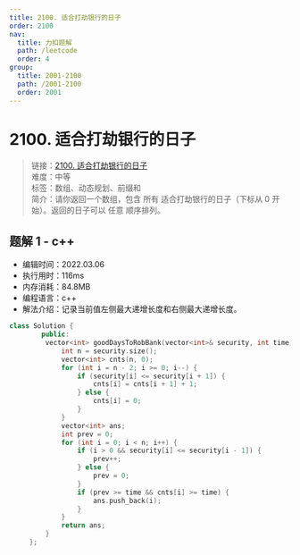 ```yaml
---
title: 2100. 适合打劫银行的日子
order: 2100
nav:
  title: 力扣题解
  path: /leetcode
  order: 4
group:
  title: 2001-2100
  path: /2001-2100
  order: 2001
---
```


# 2100. 适合打劫银行的日子

> 链接：[2100. 适合打劫银行的日子](https://leetcode-cn.com/problems/find-good-days-to-rob-the-bank/)  
> 难度：中等  
> 标签：数组、动态规划、前缀和  
> 简介：请你返回一个数组，包含 所有 适合打劫银行的日子（下标从 0 开始）。返回的日子可以 任意 顺序排列。

## 题解 1 - c++

- 编辑时间：2022.03.06
- 执行用时：116ms
- 内存消耗：84.8MB
- 编程语言：c++
- 解法介绍：记录当前值左侧最大递增长度和右侧最大递增长度。

```cpp
class Solution {
        public:
         vector<int> goodDaysToRobBank(vector<int>& security, int time) {
             int n = security.size();
             vector<int> cnts(n, 0);
             for (int i = n - 2; i >= 0; i--) {
                 if (security[i] <= security[i + 1]) {
                     cnts[i] = cnts[i + 1] + 1;
                 } else {
                     cnts[i] = 0;
                 }
             }
             vector<int> ans;
             int prev = 0;
             for (int i = 0; i < n; i++) {
                 if (i > 0 && security[i] <= security[i - 1]) {
                     prev++;
                 } else {
                     prev = 0;
                 }
                 if (prev >= time && cnts[i] >= time) {
                     ans.push_back(i);
                 }
             }
             return ans;
         }
     };
```
